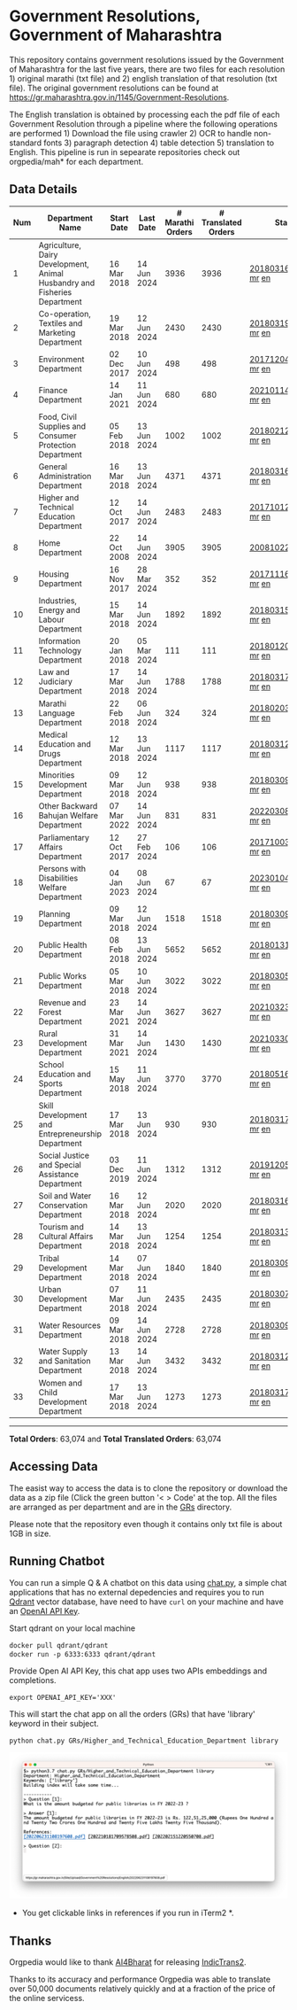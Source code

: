 # Government Resolutions, Government of Maharashtra

This repository contains government resolutions issued by the Government of Maharashtra for the last five years, there are two files for each resolution 1) original marathi (txt file) and 2) english translation of that resolution (txt file). The original government resolutions can be found at https://gr.maharashtra.gov.in/1145/Government-Resolutions.

The English translation is obtained by processing each the pdf file of each Government Resolution through a pipeline where the following operations are performed 1) Download the file using crawler 2) OCR to handle non-standard fonts 3) paragraph detection 4) table  detection 5) translation to English. This pipeline is run in sepearate repositories check out orgpedia/mah* for each department.


## Data Details

| Num | Department Name | Start Date | Last Date | # Marathi Orders | # Translated Orders | Starting Order | Last Order |
| --- | --------------- | ---------- | --------- | ---------------- | ------------------- | -------------- | ---------- |
| 1 | Agriculture, Dairy Development, Animal Husbandry and Fisheries Department | 16 Mar 2018 | 14 Jun 2024 | 3936 | 3936 | [201803161624182101.pdf](https://gr.maharashtra.gov.in/Site/Upload/Government%20Resolutions/English/201803161624182101.pdf) [mr](GRs/Agriculture,_Dairy_Development,_Animal_Husbandry_and_Fisheries_Department/201803161624182101.pdf.mr.txt) [en](GRs/Agriculture,_Dairy_Development,_Animal_Husbandry_and_Fisheries_Department/201803161624182101.pdf.en.txt) | [202406141517475301.pdf](https://gr.maharashtra.gov.in/Site/Upload/Government%20Resolutions/English/202406141517475301....pdf) [mr](GRs/Agriculture,_Dairy_Development,_Animal_Husbandry_and_Fisheries_Department/202406141517475301.pdf.mr.txt) [en](GRs/Agriculture,_Dairy_Development,_Animal_Husbandry_and_Fisheries_Department/202406141517475301.pdf.en.txt) |
| 2 | Co-operation, Textiles and Marketing Department | 19 Mar 2018 | 12 Jun 2024 | 2430 | 2430 | [201803191257576702.pdf](https://gr.maharashtra.gov.in/Site/Upload/Government%20Resolutions/English/201803191257576702.pdf) [mr](GRs/Co-operation,_Textiles_and_Marketing_Department/201803191257576702.pdf.mr.txt) [en](GRs/Co-operation,_Textiles_and_Marketing_Department/201803191257576702.pdf.en.txt) | [202406121828406102.pdf](https://gr.maharashtra.gov.in/Site/Upload/Government%20Resolutions/English/202406121828406102.pdf) [mr](GRs/Co-operation,_Textiles_and_Marketing_Department/202406121828406102.pdf.mr.txt) [en](GRs/Co-operation,_Textiles_and_Marketing_Department/202406121828406102.pdf.en.txt) |
| 3 | Environment Department | 02 Dec 2017 | 10 Jun 2024 | 498 | 498 | [201712041147216904.pdf](https://gr.maharashtra.gov.in/Site/Upload/Government%20Resolutions/English/201712041147216904.pdf) [mr](GRs/Environment_Department/201712041147216904.pdf.mr.txt) [en](GRs/Environment_Department/201712041147216904.pdf.en.txt) | [202406101503268404.pdf](https://gr.maharashtra.gov.in/Site/Upload/Government%20Resolutions/English/202406101503268404.pdf) [mr](GRs/Environment_Department/202406101503268404.pdf.mr.txt) [en](GRs/Environment_Department/202406101503268404.pdf.en.txt) |
| 4 | Finance Department | 14 Jan 2021 | 11 Jun 2024 | 680 | 680 | [202101141237329905.pdf](https://gr.maharashtra.gov.in/Site/Upload/Government%20Resolutions/English/202101141237329905.pdf) [mr](GRs/Finance_Department/202101141237329905.pdf.mr.txt) [en](GRs/Finance_Department/202101141237329905.pdf.en.txt) | [202406111810400505.pdf](https://gr.maharashtra.gov.in/Site/Upload/Government%20Resolutions/English/202406111810400505.pdf) [mr](GRs/Finance_Department/202406111810400505.pdf.mr.txt) [en](GRs/Finance_Department/202406111810400505.pdf.en.txt) |
| 5 | Food, Civil Supplies and Consumer Protection Department | 05 Feb 2018 | 13 Jun 2024 | 1002 | 1002 | [201802121244545806.pdf](https://gr.maharashtra.gov.in/Site/Upload/Government%20Resolutions/English/201802121244545806.pdf) [mr](GRs/Food,_Civil_Supplies_and_Consumer_Protection_Department/201802121244545806.pdf.mr.txt) [en](GRs/Food,_Civil_Supplies_and_Consumer_Protection_Department/201802121244545806.pdf.en.txt) | [202406131636284806.pdf](https://gr.maharashtra.gov.in/Site/Upload/Government%20Resolutions/English/202406131636284806.pdf) [mr](GRs/Food,_Civil_Supplies_and_Consumer_Protection_Department/202406131636284806.pdf.mr.txt) [en](GRs/Food,_Civil_Supplies_and_Consumer_Protection_Department/202406131636284806.pdf.en.txt) |
| 6 | General Administration Department | 16 Mar 2018 | 13 Jun 2024 | 4371 | 4371 | [201803161224022707.pdf](https://gr.maharashtra.gov.in/Site/Upload/Government%20Resolutions/English/201803161224022707.pdf) [mr](GRs/General_Administration_Department/201803161224022707.pdf.mr.txt) [en](GRs/General_Administration_Department/201803161224022707.pdf.en.txt) | [202406131452563607.pdf](https://gr.maharashtra.gov.in/Site/Upload/Government%20Resolutions/English/202406131452563607.pdf) [mr](GRs/General_Administration_Department/202406131452563607.pdf.mr.txt) [en](GRs/General_Administration_Department/202406131452563607.pdf.en.txt) |
| 7 | Higher and Technical Education Department | 12 Oct 2017 | 14 Jun 2024 | 2483 | 2483 | [201710121514029708.pdf](https://gr.maharashtra.gov.in/Site/Upload/Government%20Resolutions/English/201710121514029708.pdf) [mr](GRs/Higher_and_Technical_Education_Department/201710121514029708.pdf.mr.txt) [en](GRs/Higher_and_Technical_Education_Department/201710121514029708.pdf.en.txt) | [202406141448375708.pdf](https://gr.maharashtra.gov.in/Site/Upload/Government%20Resolutions/English/202406141448375708....pdf) [mr](GRs/Higher_and_Technical_Education_Department/202406141448375708.pdf.mr.txt) [en](GRs/Higher_and_Technical_Education_Department/202406141448375708.pdf.en.txt) |
| 8 | Home Department | 22 Oct 2008 | 14 Jun 2024 | 3905 | 3905 | [20081022.pdf](https://gr.maharashtra.gov.in/Site/Upload/Government%20Resolutions/English/20081022.pdf) [mr](GRs/Home_Department/20081022.pdf.mr.txt) [en](GRs/Home_Department/20081022.pdf.en.txt) | [202406141536568029.pdf](https://gr.maharashtra.gov.in/Site/Upload/Government%20Resolutions/English/202406141536568029.pdf) [mr](GRs/Home_Department/202406141536568029.pdf.mr.txt) [en](GRs/Home_Department/202406141536568029.pdf.en.txt) |
| 9 | Housing Department | 16 Nov 2017 | 28 Mar 2024 | 352 | 352 | [201711161447076609.pdf](https://gr.maharashtra.gov.in/Site/Upload/Government%20Resolutions/English/201711161447076609.pdf) [mr](GRs/Housing_Department/201711161447076609.pdf.mr.txt) [en](GRs/Housing_Department/201711161447076609.pdf.en.txt) | [202403281255554909.pdf](https://gr.maharashtra.gov.in/Site/Upload/Government%20Resolutions/English/202403281255554909.pdf) [mr](GRs/Housing_Department/202403281255554909.pdf.mr.txt) [en](GRs/Housing_Department/202403281255554909.pdf.en.txt) |
| 10 | Industries, Energy and Labour Department | 15 Mar 2018 | 14 Jun 2024 | 1892 | 1892 | [201803151204055010.pdf](https://gr.maharashtra.gov.in/Site/Upload/Government%20Resolutions/English/201803151204055010.pdf) [mr](GRs/Industries,_Energy_and_Labour_Department/201803151204055010.pdf.mr.txt) [en](GRs/Industries,_Energy_and_Labour_Department/201803151204055010.pdf.en.txt) | [202406141127294810.pdf](https://gr.maharashtra.gov.in/Site/Upload/Government%20Resolutions/English/202406141127294810.pdf) [mr](GRs/Industries,_Energy_and_Labour_Department/202406141127294810.pdf.mr.txt) [en](GRs/Industries,_Energy_and_Labour_Department/202406141127294810.pdf.en.txt) |
| 11 | Information Technology Department | 20 Jan 2018 | 05 Mar 2024 | 111 | 111 | [201801201843024511.pdf](https://gr.maharashtra.gov.in/Site/Upload/Government%20Resolutions/English/201801201843024511.pdf) [mr](GRs/Information_Technology_Department/201801201843024511.pdf.mr.txt) [en](GRs/Information_Technology_Department/201801201843024511.pdf.en.txt) | [202403051249430211.pdf](https://gr.maharashtra.gov.in/Site/Upload/Government%20Resolutions/English/202403051249430211.pdf) [mr](GRs/Information_Technology_Department/202403051249430211.pdf.mr.txt) [en](GRs/Information_Technology_Department/202403051249430211.pdf.en.txt) |
| 12 | Law and Judiciary Department | 17 Mar 2018 | 14 Jun 2024 | 1788 | 1788 | [201803171129290212.pdf](https://gr.maharashtra.gov.in/Site/Upload/Government%20Resolutions/English/201803171129290212.pdf) [mr](GRs/Law_and_Judiciary_Department/201803171129290212.pdf.mr.txt) [en](GRs/Law_and_Judiciary_Department/201803171129290212.pdf.en.txt) | [202406141753065312.pdf](https://gr.maharashtra.gov.in/Site/Upload/Government%20Resolutions/English/202406141753065312.pdf) [mr](GRs/Law_and_Judiciary_Department/202406141753065312.pdf.mr.txt) [en](GRs/Law_and_Judiciary_Department/202406141753065312.pdf.en.txt) |
| 13 | Marathi Language Department | 22 Feb 2018 | 06 Jun 2024 | 324 | 324 | [201802031549154233.pdf](https://gr.maharashtra.gov.in/Site/Upload/Government%20Resolutions/English/201802031549154233.pdf) [mr](GRs/Marathi_Language_Department/201802031549154233.pdf.mr.txt) [en](GRs/Marathi_Language_Department/201802031549154233.pdf.en.txt) | [202406061627022033.pdf](https://gr.maharashtra.gov.in/Site/Upload/Government%20Resolutions/English/202406061627022033.pdf) [mr](GRs/Marathi_Language_Department/202406061627022033.pdf.mr.txt) [en](GRs/Marathi_Language_Department/202406061627022033.pdf.en.txt) |
| 14 | Medical Education and Drugs Department | 12 Mar 2018 | 13 Jun 2024 | 1117 | 1117 | [201803121137094813.pdf](https://gr.maharashtra.gov.in/Site/Upload/Government%20Resolutions/English/201803121137094813.pdf) [mr](GRs/Medical_Education_and_Drugs_Department/201803121137094813.pdf.mr.txt) [en](GRs/Medical_Education_and_Drugs_Department/201803121137094813.pdf.en.txt) | [202406131112182713.pdf](https://gr.maharashtra.gov.in/Site/Upload/Government%20Resolutions/English/202406131112182713.pdf) [mr](GRs/Medical_Education_and_Drugs_Department/202406131112182713.pdf.mr.txt) [en](GRs/Medical_Education_and_Drugs_Department/202406131112182713.pdf.en.txt) |
| 15 | Minorities Development Department | 09 Mar 2018 | 12 Jun 2024 | 938 | 938 | [201803091218355314.pdf](https://gr.maharashtra.gov.in/Site/Upload/Government%20Resolutions/English/201803091218355314.pdf) [mr](GRs/Minorities_Development_Department/201803091218355314.pdf.mr.txt) [en](GRs/Minorities_Development_Department/201803091218355314.pdf.en.txt) | [202406121546220314.pdf](https://gr.maharashtra.gov.in/Site/Upload/Government%20Resolutions/English/202406121546220314.pdf) [mr](GRs/Minorities_Development_Department/202406121546220314.pdf.mr.txt) [en](GRs/Minorities_Development_Department/202406121546220314.pdf.en.txt) |
| 16 | Other Backward Bahujan Welfare Department | 07 Mar 2022 | 14 Jun 2024 | 831 | 831 | [202203081752439334.pdf](https://gr.maharashtra.gov.in/Site/Upload/Government%20Resolutions/English/202203081752439334.pdf) [mr](GRs/Other_Backward_Bahujan_Welfare_Department/202203081752439334.pdf.mr.txt) [en](GRs/Other_Backward_Bahujan_Welfare_Department/202203081752439334.pdf.en.txt) | [202406141331295034.pdf](https://gr.maharashtra.gov.in/Site/Upload/Government%20Resolutions/English/202406141331295034.pdf) [mr](GRs/Other_Backward_Bahujan_Welfare_Department/202406141331295034.pdf.mr.txt) [en](GRs/Other_Backward_Bahujan_Welfare_Department/202406141331295034.pdf.en.txt) |
| 17 | Parliamentary Affairs Department | 12 Oct 2017 | 27 Feb 2024 | 106 | 106 | [201710031642378615.pdf](https://gr.maharashtra.gov.in/Site/Upload/Government%20Resolutions/English/201710031642378615.pdf) [mr](GRs/Parliamentary_Affairs_Department/201710031642378615.pdf.mr.txt) [en](GRs/Parliamentary_Affairs_Department/201710031642378615.pdf.en.txt) | [202402271500283915.pdf](https://gr.maharashtra.gov.in/Site/Upload/Government%20Resolutions/English/202402271500283915.pdf) [mr](GRs/Parliamentary_Affairs_Department/202402271500283915.pdf.mr.txt) [en](GRs/Parliamentary_Affairs_Department/202402271500283915.pdf.en.txt) |
| 18 | Persons with Disabilities Welfare Department | 04 Jan 2023 | 08 Jun 2024 | 67 | 67 | [202301041906309635.pdf](https://gr.maharashtra.gov.in/Site/Upload/Government%20Resolutions/English/202301041906309635.pdf) [mr](GRs/Persons_with_Disabilities_Welfare_Department/202301041906309635.pdf.mr.txt) [en](GRs/Persons_with_Disabilities_Welfare_Department/202301041906309635.pdf.en.txt) | [202406101441164635.pdf](https://gr.maharashtra.gov.in/Site/Upload/Government%20Resolutions/English/202406101441164635.pdf) [mr](GRs/Persons_with_Disabilities_Welfare_Department/202406101441164635.pdf.mr.txt) [en](GRs/Persons_with_Disabilities_Welfare_Department/202406101441164635.pdf.en.txt) |
| 19 | Planning Department | 09 Mar 2018 | 12 Jun 2024 | 1518 | 1518 | [201803091441032716.pdf](https://gr.maharashtra.gov.in/Site/Upload/Government%20Resolutions/English/201803091441032716.pdf) [mr](GRs/Planning_Department/201803091441032716.pdf.mr.txt) [en](GRs/Planning_Department/201803091441032716.pdf.en.txt) | [202406131037134816.pdf](https://gr.maharashtra.gov.in/Site/Upload/Government%20Resolutions/English/202406131037134816.pdf) [mr](GRs/Planning_Department/202406131037134816.pdf.mr.txt) [en](GRs/Planning_Department/202406131037134816.pdf.en.txt) |
| 20 | Public Health Department | 08 Feb 2018 | 13 Jun 2024 | 5652 | 5652 | [201801311722275417.pdf](https://gr.maharashtra.gov.in/Site/Upload/Government%20Resolutions/English/201801311722275417.pdf) [mr](GRs/Public_Health_Department/201801311722275417.pdf.mr.txt) [en](GRs/Public_Health_Department/201801311722275417.pdf.en.txt) | [202404291227380217.pdf](https://gr.maharashtra.gov.in/Site/Upload/Government%20Resolutions/English/202404291227380217.pdf) [mr](GRs/Public_Health_Department/202404291227380217.pdf.mr.txt) [en](GRs/Public_Health_Department/202404291227380217.pdf.en.txt) |
| 21 | Public Works Department | 05 Mar 2018 | 10 Jun 2024 | 3022 | 3022 | [201803051515468118.pdf](https://gr.maharashtra.gov.in/Site/Upload/Government%20Resolutions/English/201803051515468118.pdf) [mr](GRs/Public_Works_Department/201803051515468118.pdf.mr.txt) [en](GRs/Public_Works_Department/201803051515468118.pdf.en.txt) | [202406101517469718.pdf](https://gr.maharashtra.gov.in/Site/Upload/Government%20Resolutions/English/202406101517469718.pdf) [mr](GRs/Public_Works_Department/202406101517469718.pdf.mr.txt) [en](GRs/Public_Works_Department/202406101517469718.pdf.en.txt) |
| 22 | Revenue and Forest Department | 23 Mar 2021 | 14 Jun 2024 | 3627 | 3627 | [202103231328393119.pdf](https://gr.maharashtra.gov.in/Site/Upload/Government%20Resolutions/English/202103231328393119.pdf) [mr](GRs/Revenue_and_Forest_Department/202103231328393119.pdf.mr.txt) [en](GRs/Revenue_and_Forest_Department/202103231328393119.pdf.en.txt) | [202406141156488219.pdf](https://gr.maharashtra.gov.in/Site/Upload/Government%20Resolutions/English/202406141156488219.pdf) [mr](GRs/Revenue_and_Forest_Department/202406141156488219.pdf.mr.txt) [en](GRs/Revenue_and_Forest_Department/202406141156488219.pdf.en.txt) |
| 23 | Rural Development Department | 31 Mar 2021 | 14 Jun 2024 | 1430 | 1430 | [202103301021181120.pdf](https://gr.maharashtra.gov.in/Site/Upload/Government%20Resolutions/English/202103301021181120.pdf) [mr](GRs/Rural_Development_Department/202103301021181120.pdf.mr.txt) [en](GRs/Rural_Development_Department/202103301021181120.pdf.en.txt) | [202406141130055320.pdf](https://gr.maharashtra.gov.in/Site/Upload/Government%20Resolutions/English/202406141130055320.pdf) [mr](GRs/Rural_Development_Department/202406141130055320.pdf.mr.txt) [en](GRs/Rural_Development_Department/202406141130055320.pdf.en.txt) |
| 24 | School Education and Sports Department | 15 May 2018 | 11 Jun 2024 | 3770 | 3770 | [201805161114241221.pdf](https://gr.maharashtra.gov.in/Site/Upload/Government%20Resolutions/English/201805161114241221.pdf) [mr](GRs/School_Education_and_Sports_Department/201805161114241221.pdf.mr.txt) [en](GRs/School_Education_and_Sports_Department/201805161114241221.pdf.en.txt) | [202406111337397321.pdf](https://gr.maharashtra.gov.in/Site/Upload/Government%20Resolutions/English/202406111337397321.pdf) [mr](GRs/School_Education_and_Sports_Department/202406111337397321.pdf.mr.txt) [en](GRs/School_Education_and_Sports_Department/202406111337397321.pdf.en.txt) |
| 25 | Skill Development and Entrepreneurship Department | 17 Mar 2018 | 13 Jun 2024 | 930 | 930 | [201803171322099003.pdf](https://gr.maharashtra.gov.in/Site/Upload/Government%20Resolutions/English/201803171322099003.pdf) [mr](GRs/Skill_Development_and_Entrepreneurship_Department/201803171322099003.pdf.mr.txt) [en](GRs/Skill_Development_and_Entrepreneurship_Department/201803171322099003.pdf.en.txt) | [202406131450365703.pdf](https://gr.maharashtra.gov.in/Site/Upload/Government%20Resolutions/English/202406131450365703.pdf) [mr](GRs/Skill_Development_and_Entrepreneurship_Department/202406131450365703.pdf.mr.txt) [en](GRs/Skill_Development_and_Entrepreneurship_Department/202406131450365703.pdf.en.txt) |
| 26 | Social Justice and Special Assistance Department | 03 Dec 2019 | 11 Jun 2024 | 1312 | 1312 | [201912051107011622.pdf](https://gr.maharashtra.gov.in/Site/Upload/Government%20Resolutions/English/201912051107011622.pdf) [mr](GRs/Social_Justice_and_Special_Assistance_Department/201912051107011622.pdf.mr.txt) [en](GRs/Social_Justice_and_Special_Assistance_Department/201912051107011622.pdf.en.txt) | [202406111502185422.pdf](https://gr.maharashtra.gov.in/Site/Upload/Government%20Resolutions/English/202406111502185422.pdf) [mr](GRs/Social_Justice_and_Special_Assistance_Department/202406111502185422.pdf.mr.txt) [en](GRs/Social_Justice_and_Special_Assistance_Department/202406111502185422.pdf.en.txt) |
| 27 | Soil and Water Conservation Department | 16 Mar 2018 | 12 Jun 2024 | 2020 | 2020 | [201803161247582426.pdf](https://gr.maharashtra.gov.in/Site/Upload/Government%20Resolutions/English/201803161247582426.pdf) [mr](GRs/Soil_and_Water_Conservation_Department/201803161247582426.pdf.mr.txt) [en](GRs/Soil_and_Water_Conservation_Department/201803161247582426.pdf.en.txt) | [202406121300547126.pdf](https://gr.maharashtra.gov.in/Site/Upload/Government%20Resolutions/English/202406121300547126.pdf) [mr](GRs/Soil_and_Water_Conservation_Department/202406121300547126.pdf.mr.txt) [en](GRs/Soil_and_Water_Conservation_Department/202406121300547126.pdf.en.txt) |
| 28 | Tourism and Cultural Affairs Department | 14 Mar 2018 | 13 Jun 2024 | 1254 | 1254 | [201803131542054523.pdf](https://gr.maharashtra.gov.in/Site/Upload/Government%20Resolutions/English/201803131542054523.pdf) [mr](GRs/Tourism_and_Cultural_Affairs_Department/201803131542054523.pdf.mr.txt) [en](GRs/Tourism_and_Cultural_Affairs_Department/201803131542054523.pdf.en.txt) | [202406131134402523.pdf](https://gr.maharashtra.gov.in/Site/Upload/Government%20Resolutions/English/202406131134402523.pdf) [mr](GRs/Tourism_and_Cultural_Affairs_Department/202406131134402523.pdf.mr.txt) [en](GRs/Tourism_and_Cultural_Affairs_Department/202406131134402523.pdf.en.txt) |
| 29 | Tribal Development Department | 14 Mar 2018 | 07 Jun 2024 | 1840 | 1840 | [201803091105184924.pdf](https://gr.maharashtra.gov.in/Site/Upload/Government%20Resolutions/English/201803091105184924.pdf) [mr](GRs/Tribal_Development_Department/201803091105184924.pdf.mr.txt) [en](GRs/Tribal_Development_Department/201803091105184924.pdf.en.txt) | [202406071223542824.pdf](https://gr.maharashtra.gov.in/Site/Upload/Government%20Resolutions/English/202406071223542824.pdf) [mr](GRs/Tribal_Development_Department/202406071223542824.pdf.mr.txt) [en](GRs/Tribal_Development_Department/202406071223542824.pdf.en.txt) |
| 30 | Urban Development Department | 07 Mar 2018 | 11 Jun 2024 | 2435 | 2435 | [201803071203178325.pdf](https://gr.maharashtra.gov.in/Site/Upload/Government%20Resolutions/English/201803071203178325.pdf) [mr](GRs/Urban_Development_Department/201803071203178325.pdf.mr.txt) [en](GRs/Urban_Development_Department/201803071203178325.pdf.en.txt) | [202406111705060625.pdf](https://gr.maharashtra.gov.in/Site/Upload/Government%20Resolutions/English/202406111705060625.pdf) [mr](GRs/Urban_Development_Department/202406111705060625.pdf.mr.txt) [en](GRs/Urban_Development_Department/202406111705060625.pdf.en.txt) |
| 31 | Water Resources Department | 09 Mar 2018 | 14 Jun 2024 | 2728 | 2728 | [201803091034435527.pdf](https://gr.maharashtra.gov.in/Site/Upload/Government%20Resolutions/English/201803091034435527.pdf) [mr](GRs/Water_Resources_Department/201803091034435527.pdf.mr.txt) [en](GRs/Water_Resources_Department/201803091034435527.pdf.en.txt) | [202406141552255227.pdf](https://gr.maharashtra.gov.in/Site/Upload/Government%20Resolutions/English/202406141552255227.pdf) [mr](GRs/Water_Resources_Department/202406141552255227.pdf.mr.txt) [en](GRs/Water_Resources_Department/202406141552255227.pdf.en.txt) |
| 32 | Water Supply and Sanitation Department | 13 Mar 2018 | 14 Jun 2024 | 3432 | 3432 | [201803121414108428.pdf](https://gr.maharashtra.gov.in/Site/Upload/Government%20Resolutions/English/201803121414108428.pdf) [mr](GRs/Water_Supply_and_Sanitation_Department/201803121414108428.pdf.mr.txt) [en](GRs/Water_Supply_and_Sanitation_Department/201803121414108428.pdf.en.txt) | [202406141233214928.pdf](https://gr.maharashtra.gov.in/Site/Upload/Government%20Resolutions/English/202406141233214928.pdf) [mr](GRs/Water_Supply_and_Sanitation_Department/202406141233214928.pdf.mr.txt) [en](GRs/Water_Supply_and_Sanitation_Department/202406141233214928.pdf.en.txt) |
| 33 | Women and Child Development Department | 17 Mar 2018 | 13 Jun 2024 | 1273 | 1273 | [201803171539444330.pdf](https://gr.maharashtra.gov.in/Site/Upload/Government%20Resolutions/English/201803171539444330.pdf) [mr](GRs/Women_and_Child_Development_Department/201803171539444330.pdf.mr.txt) [en](GRs/Women_and_Child_Development_Department/201803171539444330.pdf.en.txt) | [202406131608563630.pdf](https://gr.maharashtra.gov.in/Site/Upload/Government%20Resolutions/English/202406131608563630.pdf) [mr](GRs/Women_and_Child_Development_Department/202406131608563630.pdf.mr.txt) [en](GRs/Women_and_Child_Development_Department/202406131608563630.pdf.en.txt) |
----------------------------------------------------------------------------------------------------

**Total Orders**: 63,074 and **Total Translated Orders**: 63,074
## Accessing Data

The easist way to access the data is to clone the repository or download the data as a zip file (Click the green button '< > Code' at the top. All the files are arranged as per department and are in the [GRs](GRs) directory.

Please note that the repository even though it contains only txt file is about 1GB in size.

## Running Chatbot

You can run a simple Q & A chatbot on this data using [chat.py](chat.py), a simple chat applications that has no external depedencies and requires you to run [Qdrant](https://qdrant.tech/) vector database, have need to have `curl` on your machine and have an [OpenAI API Key](https://help.openai.com/en/articles/4936850-where-do-i-find-my-secret-api-key).

Start qdrant on your local machine
```shell
docker pull qdrant/qdrant
docker run -p 6333:6333 qdrant/qdrant
```

Provide Open AI API Key, this chat app uses two APIs embeddings and completions.
```shell
export OPENAI_API_KEY='XXX'
```

This will start the chat app on all the orders (GRs) that have 'library' keyword in their subject.

```shell
python chat.py GRs/Higher_and_Technical_Education_Department library
```

![screenshot of running chat.py](screenshot.png)

* You get clickable links in references if you run in iTerm2 *.

## Thanks

Orgpedia would like to thank [AI4Bharat](https://ai4bharat.iitm.ac.in/) for releasing [IndicTrans2](https://github.com/AI4Bharat/IndicTrans2).

Thanks to its accuracy and performance Orgpedia was able to translate over 50,000 documents relatively quickly and at a fraction of the price of the online servicess.












